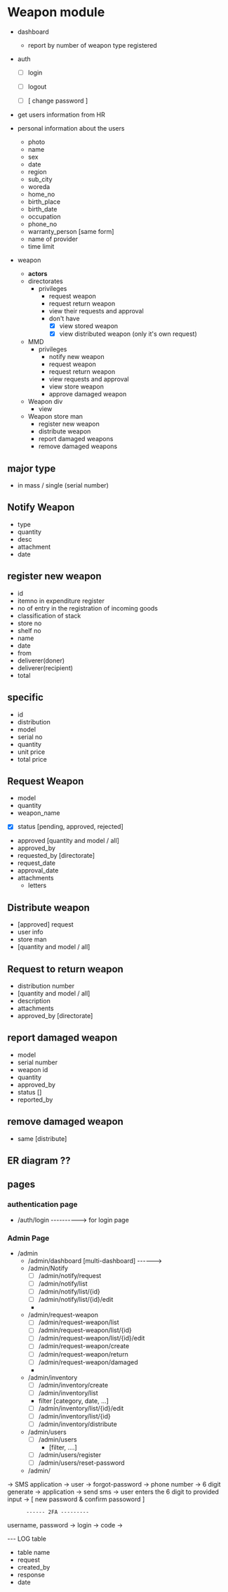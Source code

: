 # Weapon module
- dashboard
  - report by number of weapon type registered
- auth
  - [ ] login
  - [ ] logout
  - [ ] [ change password ]
	

- get users information from HR
- personal information about the users
  - photo
  - name
  -  sex
  -  date
  -  region
  -  sub_city
  -  woreda
  -  home_no
  -  birth_place
  -  birth_date
  -  occupation
  -  phone_no
  -  warranty_person [same form]
  - name of provider
  - time limit

- weapon
  - **actors**
  - directorates
    - privileges
      - request weapon
      - request return weapon
      - view their requests and approval
      - don't have 
        - [x] view stored weapon
        - [x] view distributed weapon (only it's own request)
  - MMD
    - privileges
      - notify new weapon
      - request weapon
      - request return weapon
      - view requests and approval
      - view store weapon
      - approve damaged weapon 
  - Weapon div
      - view
  - Weapon store man
      - register new weapon
      - distribute weapon
      - report damaged weapons
      - remove damaged weapons

## major type
  - in mass / single (serial number)


## Notify Weapon
  - type
  - quantity
  - desc
  - attachment
  - date
## register new weapon
  - id
  - itemno in expenditure register
  - no of entry in the registration of incoming goods
  - classification of stack
  - store no
  - shelf no
  - name
  - date
  - from
  - deliverer(doner)
  - deliverer(recipient)
  - total
  ## specific
  - id
  - distribution
  - model
  - serial no
  - quantity
  - unit price
  - total price


## Request Weapon
   - model
   - quantity
   - weapon_name
   - [x] status [pending, approved, rejected]
   - approved [quantity and model / all]
   - approved_by
   - requested_by [directorate]
   - request_date
   - approval_date
   - attachments
     - letters

## Distribute weapon
   - [approved] request
   - user info
   - store man
   - [quantity and model / all]

## Request to return weapon
  - distribution number
  - [quantity and model / all]
  - description
  - attachments
  - approved_by [directorate]

## report damaged weapon
  - model
  - serial number
  - weapon id
  - quantity
  - approved_by
  - status []
  - reported_by
## remove damaged weapon
  - same [distribute]

## ER diagram ??


## pages
### authentication page
  - /auth/login  ----------> for login page
### Admin Page
  - /admin
    - /admin/dashboard [multi-dashboard] ------> 
    - /admin/Notify
      - [ ]  /admin/notify/request
      - [ ]  /admin/notify/list
      - [ ]  /admin/notify/list/{id}
      - [ ]  /admin/notify/list/{id}/edit
      - 
    - /admin/request-weapon
      - [ ]  /admin/request-weapon/list
      - [ ]  /admin/request-weapon/list/{id}
      - [ ]  /admin/request-weapon/list/{id}/edit
      - [ ]  /admin/request-weapon/create
      - [ ]  /admin/request-weapon/return
      - [ ]  /admin/request-weapon/damaged
      - 
    - /admin/inventory
      - [ ]  /admin/inventory/create
      - [ ]  /admin/inventory/list
        - filter [category, date, ...]
      - [ ]  /admin/inventory/list/{id}/edit
      - [ ]  /admin/inventory/list/{id}
      - [ ] /admin/inventory/distribute
    
    - /admin/users
      - [ ] /admin/users
        - [filter, ....]
      - [ ] /admin/users/register
      - [ ] /admin/users/reset-password
  
    - /admin/

-> SMS application
-> user -> forgot-password -> phone number -> 6 digit generate -> application -> send sms -> user enters the 6 digit to provided input
-> [ new password & confirm passoword ]

          ------ 2FA ---------
username, password -> login -> code -> 

--- LOG table
- table name
- request
- created_by
- response
- date
